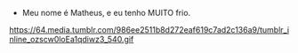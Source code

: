- Meu nome é Matheus, e eu tenho MUITO frio.

https://64.media.tumblr.com/986ee2511b8d272eaf619c7ad2c136a9/tumblr_inline_ozscw0loEa1qdiwz3_540.gif
